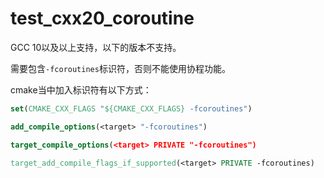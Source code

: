 # test_cxx20_coroutine

GCC 10以及以上支持，以下的版本不支持。

需要包含`-fcoroutines`标识符，否则不能使用协程功能。

cmake当中加入标识符有以下方式：

```cmake
set(CMAKE_CXX_FLAGS "${CMAKE_CXX_FLAGS} -fcoroutines")

add_compile_options(<target> "-fcoroutines")

target_compile_options(<target> PRIVATE "-fcoroutines")

target_add_compile_flags_if_supported(<target> PRIVATE -fcoroutines)
```
